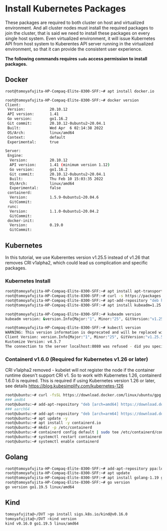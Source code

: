 # Install Kubernetes Packages

These packages are required to both cluster on host and virtualized environment.
And all cluster nodes must install the required packages to join the cluster, that is said we need to install these packages on every single host system.
Even virtualized environment, it will issue Kubernetes API from host system to Kuberentes API server running in the virtualized environment, so that it can provide the consistent user experience.

**The following commands requires `sudo` access permission to install packages.**

## Docker

```bash
root@tomoyafujita-HP-Compaq-Elite-8300-SFF:~# apt install docker.io

root@tomoyafujita-HP-Compaq-Elite-8300-SFF:~# docker version
Client:
 Version:           20.10.12
 API version:       1.41
 Go version:        go1.16.2
 Git commit:        20.10.12-0ubuntu2~20.04.1
 Built:             Wed Apr  6 02:14:38 2022
 OS/Arch:           linux/amd64
 Context:           default
 Experimental:      true

Server:
 Engine:
  Version:          20.10.12
  API version:      1.41 (minimum version 1.12)
  Go version:       go1.16.2
  Git commit:       20.10.12-0ubuntu2~20.04.1
  Built:            Thu Feb 10 15:03:35 2022
  OS/Arch:          linux/amd64
  Experimental:     false
 containerd:
  Version:          1.5.9-0ubuntu1~20.04.6
  GitCommit:        
 runc:
  Version:          1.1.0-0ubuntu1~20.04.2
  GitCommit:        
 docker-init:
  Version:          0.19.0
  GitCommit:        

```

## Kubernetes

In this tutorial, we use Kuberentes version v1.25.5 instead of v1.26 that removes CRI v1alpha2, which could lead us complication and specific packages.

### Kubernetes Install

```bash
root@tomoyafujita-HP-Compaq-Elite-8300-SFF:~# apt install apt-transport-https curl
root@tomoyafujita-HP-Compaq-Elite-8300-SFF:~# curl -s https://packages.cloud.google.com/apt/doc/apt-key.gpg | apt-key add
root@tomoyafujita-HP-Compaq-Elite-8300-SFF:~# apt-add-repository "deb http://apt.kubernetes.io/ kubernetes-xenial main"
root@tomoyafujita-HP-Compaq-Elite-8300-SFF:~# apt install kubeadm=1.25.5-00 kubelet=1.25.5-00 kubectl=1.25.5-00

root@tomoyafujita-HP-Compaq-Elite-8300-SFF:~# kubeadm version
kubeadm version: &version.Info{Major:"1", Minor:"25", GitVersion:"v1.25.5", GitCommit:"804d6167111f6858541cef440ccc53887fbbc96a", GitTreeState:"clean", BuildDate:"2022-12-08T10:13:29Z", GoVersion:"go1.19.4", Compiler:"gc", Platform:"linux/amd64"}

root@tomoyafujita-HP-Compaq-Elite-8300-SFF:~# kubectl version
WARNING: This version information is deprecated and will be replaced with the output from kubectl version --short.  Use --output=yaml|json to get the full version.
Client Version: version.Info{Major:"1", Minor:"25", GitVersion:"v1.25.5", GitCommit:"804d6167111f6858541cef440ccc53887fbbc96a", GitTreeState:"clean", BuildDate:"2022-12-08T10:15:02Z", GoVersion:"go1.19.4", Compiler:"gc", Platform:"linux/amd64"}
Kustomize Version: v4.5.7
The connection to the server localhost:8080 was refused - did you specify the right host or port?
```

### Containerd v1.6.0 (Required for Kubernetes v1.26 or later)

CRI v1alpha2 removed - kubelet will not register the node if the container runtime doesn't support CRI v1. So to work with Kubernetes 1.26, containerd 1.6.0 is required.
This is required if using Kubernetes version 1.26 or later, see details https://blog.kubesimplify.com/kubernetes-126

```bash
root@ubuntu:~# curl -fsSL https://download.docker.com/linux/ubuntu/gpg | apt-key add -
### amd64
root@ubuntu:~# add-apt-repository "deb [arch=amd64] https://download.docker.com/linux/ubuntu $(lsb_release -cs) stable"
### aarch64
root@ubuntu:~# add-apt-repository "deb [arch=arm64] https://download.docker.com/linux/ubuntu $(lsb_release -cs) stable"
root@ubuntu:~# apt update -y
root@ubuntu:~# apt install -y containerd.io
root@ubuntu:~# mkdir -p /etc/containerd
root@ubuntu:~# containerd config default | sudo tee /etc/containerd/config.toml
root@ubuntu:~# systemctl restart containerd
root@ubuntu:~# systemctl enable containerd
```

## Golang

```bash
root@tomoyafujita-HP-Compaq-Elite-8300-SFF:~# add-apt-repository ppa:longsleep/golang-backports
root@tomoyafujita-HP-Compaq-Elite-8300-SFF:~# apt update
root@tomoyafujita-HP-Compaq-Elite-8300-SFF:~# apt install golang-1.19 golang-go
root@tomoyafujita-HP-Compaq-Elite-8300-SFF:~# go version
go version go1.19.5 linux/amd64
```

## Kind

```bash
tomoyafujita@~/DVT >go install sigs.k8s.io/kind@v0.16.0
tomoyafujita@~/DVT >kind version
kind v0.16.0 go1.19.5 linux/amd64
```